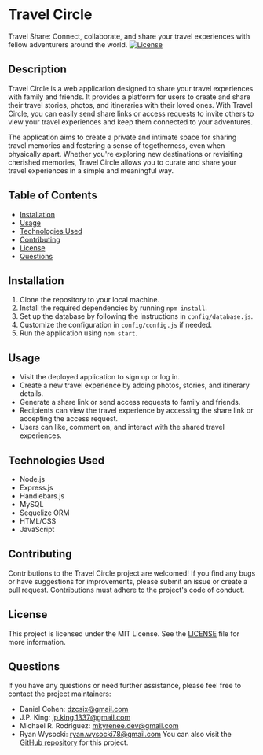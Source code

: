 # Travel Circle
Travel Share: Connect, collaborate, and share your travel experiences with fellow adventurers around the world.
[![License](https://img.shields.io/badge/license-MIT-blue.svg)](https://opensource.org/licenses/MIT)

## Description
Travel Circle is a web application designed to share your travel experiences with family and friends. It provides a platform for users to create and share their travel stories, photos, and itineraries with their loved ones. With Travel Circle, you can easily send share links or access requests to invite others to view your travel experiences and keep them connected to your adventures.

The application aims to create a private and intimate space for sharing travel memories and fostering a sense of togetherness, even when physically apart. Whether you're exploring new destinations or revisiting cherished memories, Travel Circle allows you to curate and share your travel experiences in a simple and meaningful way.

## Table of Contents
- [Installation](#installation)
- [Usage](#usage)
- [Technologies Used](#technologies-used)
- [Contributing](#contributing)
- [License](#license)
- [Questions](#questions)

## Installation
1. Clone the repository to your local machine.
2. Install the required dependencies by running `npm install`.
3. Set up the database by following the instructions in `config/database.js`.
4. Customize the configuration in `config/config.js` if needed.
5. Run the application using `npm start`.

## Usage
- Visit the deployed application to sign up or log in.
- Create a new travel experience by adding photos, stories, and itinerary details.
- Generate a share link or send access requests to family and friends.
- Recipients can view the travel experience by accessing the share link or accepting the access request.
- Users can like, comment on, and interact with the shared travel experiences.

## Technologies Used
- Node.js
- Express.js
- Handlebars.js
- MySQL
- Sequelize ORM
- HTML/CSS
- JavaScript

## Contributing
Contributions to the Travel Circle project are welcomed! If you find any bugs or have suggestions for improvements, please submit an issue or create a pull request. Contributions must adhere to the project's code of conduct.

## License
This project is licensed under the MIT License. See the [LICENSE](LICENSE) file for more information.

## Questions
If you have any questions or need further assistance, please feel free to contact the project maintainers:
- Daniel Cohen: dzcsix@gmail.com
- J.P. King: jp.king.1337@gmail.com
- Michael R. Rodriguez: mkyrenee.dev@gmail.com
- Ryan Wysocki: ryan.wysocki78@gmail.com
You can also visit the [GitHub repository](https://github.com/yourusername/travel-circle) for this project.